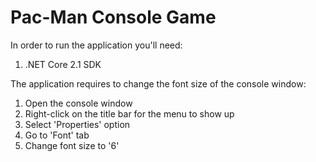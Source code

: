 # Pac-Man Console Game

In order to run the application you'll need:
1. .NET Core 2.1 SDK

The application requires to change the font size of the console window:
1. Open the console window
2. Right-click on the title bar for the menu to show up
3. Select 'Properties' option
4. Go to 'Font' tab
5. Change font size to '6'